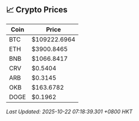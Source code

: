 ## 📈 Crypto Prices

| Coin | Price |
| ---- | ----- |
| BTC | $109222.6964 |
| ETH | $3900.8465 |
| BNB | $1066.8417 |
| CRV | $0.5404 |
| ARB | $0.3145 |
| OKB | $163.6782 |
| DOGE | $0.1962 |

_Last Updated: 2025-10-22 07:18:39.301 +0800 HKT_